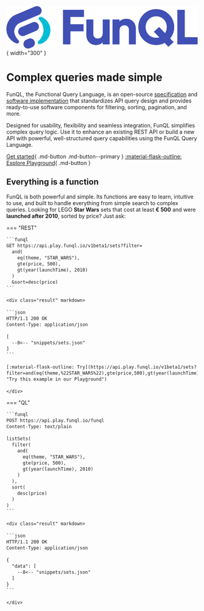 ﻿![FunQL logo](assets/logo.png){ width="300" }

# Complex queries made simple

FunQL, the Functional Query Language, is an open-source [specification](./learn/index.md) and
[software implementation](./code/index.md) that standardizes API query design and provides ready-to-use software
components for filtering, sorting, pagination, and more.

Designed for usability, flexibility and seamless integration, FunQL simplifies complex query logic. Use it to enhance an
existing REST API or build a new API with powerful, well-structured query capabilities using the FunQL Query Language.

[Get started](./learn/index.md){ .md-button .md-button--primary }
[:material-flask-outline: Explore Playground](./play/index.md){ .md-button }

## Everything is a function

FunQL is both powerful and simple. Its functions are easy to learn, intuitive to use, and built to handle everything
from simple search to complex queries. Looking for LEGO **Star Wars** sets that cost at least **€ 500** and were
**launched after 2010**, sorted by price? Just ask:

=== "REST"

    ```funql
    GET https://api.play.funql.io/v1beta1/sets?filter=
      and(
        eq(theme, "STAR_WARS"),
        gte(price, 500),
        gt(year(launchTime), 2010)
      )
      &sort=desc(price)
    ```
    
    <div class="result" markdown>
    
    ```json
    HTTP/1.1 200 OK
    Content-Type: application/json
    
    [
      --8<-- "snippets/sets.json"
    ]
    ```

    [:material-flask-outline: Try](https://api.play.funql.io/v1beta1/sets?filter=and(eq(theme,%22STAR_WARS%22),gte(price,500),gt(year(launchTime),2010))&sort=desc(price) "Try this example in our Playground")

    </div>

=== "QL"

    ```funql
    POST https://api.play.funql.io/funql
    Content-Type: text/plain

    listSets(
      filter(
        and(
          eq(theme, "STAR_WARS"),
          gte(price, 500),
          gt(year(launchTime), 2010)
        )
      ),
      sort(
        desc(price)
      )
    )
    ```

    <div class="result" markdown>

    ```json
    HTTP/1.1 200 OK
    Content-Type: application/json

    {
      "data": [
        --8<-- "snippets/sets.json"
      ]
    }
    ```

    </div>